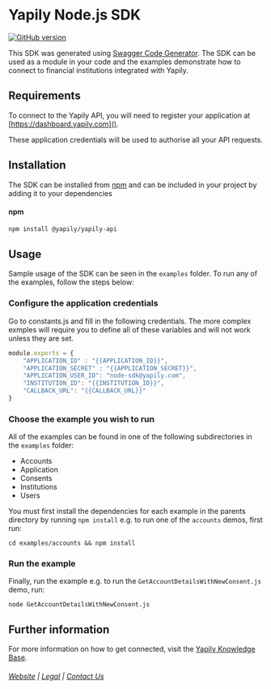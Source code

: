 # Yapily Node.js SDK
[![GitHub version](https://d25lcipzij17d.cloudfront.net/badge.svg?id=gh&type=6&v=0.0.261&x2=0)](http://badge.fury.io/gh/boennemann%2Fbadges)

This SDK was generated using [Swagger Code Generator](https://github.com/swagger-api/swagger-codegen). The SDK can be used as a module in your code and the examples demonstrate how to connect
to financial institutions integrated with Yapily.

## Requirements

To connect to the Yapily API, you will need to register your 
application at [https://dashboard.yapily.com]().

These application credentials will be used to authorise all
your API requests.

## Installation

The SDK can be installed from [npm](https://www.npmjs.com/package/@yapily/yapily-api) and can be included in your 
project by adding it to your dependencies

#### npm

```bash
npm install @yapily/yapily-api
```

## Usage

Sample usage of the SDK can be seen in the `examples` folder. To run any of the examples, follow the steps below:

### Configure the application credentials

Go to constants.js and fill in the following credentials. The more complex exmples will require you to define all of these 
variables and will not work unless they are set.

```javascript
module.exports = {
    "APPLICATION_ID" : "{{APPLICATION_ID}}",
    "APPLICATION_SECRET" : "{{APPLICATION_SECRET}}",
    "APPLICATION_USER_ID": "node-sdk@yapily.com",
    "INSTITUTION_ID": "{{INSTITUTION_ID}}",
    "CALLBACK_URL": "{{CALLBACK_URL}}"
}
```

### Choose the example you wish to run

All of the examples can be found in one of the following subdirectories in the `examples` folder:

- Accounts
- Application
- Consents
- Institutions
- Users

You must first install the dependencies for each example in the parents directory by running `npm install` 
e.g. to run one of the `accounts` demos, first run: 

```
cd examples/accounts && npm install
```

### Run the example

Finally, run the example e.g. to run the `GetAccountDetailsWithNewConsent.js` demo, run:

```
node GetAccountDetailsWithNewConsent.js
```

## Further information

For more information on how to get connected, visit the [Yapily Knowledge Base](https://kb.yapily.com).

###### [Website](https://yapily.com) | [Legal](https://yapily.com/legal-policies) | [Contact Us](mailto:info@yapily.com) 
